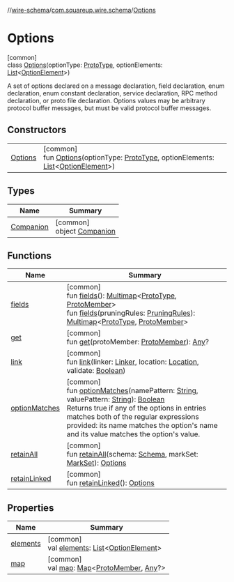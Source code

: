 //[wire-schema](../../../index.md)/[com.squareup.wire.schema](../index.md)/[Options](index.md)

# Options

[common]\
class [Options](index.md)(optionType: [ProtoType](../-proto-type/index.md), optionElements: [List](https://kotlinlang.org/api/latest/jvm/stdlib/kotlin.collections/-list/index.html)&lt;[OptionElement](../../com.squareup.wire.schema.internal.parser/-option-element/index.md)&gt;)

A set of options declared on a message declaration, field declaration, enum declaration, enum constant declaration, service declaration, RPC method declaration, or proto file declaration. Options values may be arbitrary protocol buffer messages, but must be valid protocol buffer messages.

## Constructors

| | |
|---|---|
| [Options](-options.md) | [common]<br>fun [Options](-options.md)(optionType: [ProtoType](../-proto-type/index.md), optionElements: [List](https://kotlinlang.org/api/latest/jvm/stdlib/kotlin.collections/-list/index.html)&lt;[OptionElement](../../com.squareup.wire.schema.internal.parser/-option-element/index.md)&gt;) |

## Types

| Name | Summary |
|---|---|
| [Companion](-companion/index.md) | [common]<br>object [Companion](-companion/index.md) |

## Functions

| Name | Summary |
|---|---|
| [fields](fields.md) | [common]<br>fun [fields](fields.md)(): [Multimap](../-multimap/index.md)&lt;[ProtoType](../-proto-type/index.md), [ProtoMember](../-proto-member/index.md)&gt;<br>fun [fields](fields.md)(pruningRules: [PruningRules](../-pruning-rules/index.md)): [Multimap](../-multimap/index.md)&lt;[ProtoType](../-proto-type/index.md), [ProtoMember](../-proto-member/index.md)&gt; |
| [get](get.md) | [common]<br>fun [get](get.md)(protoMember: [ProtoMember](../-proto-member/index.md)): [Any](https://kotlinlang.org/api/latest/jvm/stdlib/kotlin/-any/index.html)? |
| [link](link.md) | [common]<br>fun [link](link.md)(linker: [Linker](../-linker/index.md), location: [Location](../-location/index.md), validate: [Boolean](https://kotlinlang.org/api/latest/jvm/stdlib/kotlin/-boolean/index.html)) |
| [optionMatches](option-matches.md) | [common]<br>fun [optionMatches](option-matches.md)(namePattern: [String](https://kotlinlang.org/api/latest/jvm/stdlib/kotlin/-string/index.html), valuePattern: [String](https://kotlinlang.org/api/latest/jvm/stdlib/kotlin/-string/index.html)): [Boolean](https://kotlinlang.org/api/latest/jvm/stdlib/kotlin/-boolean/index.html)<br>Returns true if any of the options in entries matches both of the regular expressions provided: its name matches the option's name and its value matches the option's value. |
| [retainAll](retain-all.md) | [common]<br>fun [retainAll](retain-all.md)(schema: [Schema](../-schema/index.md), markSet: [MarkSet](../-mark-set/index.md)): [Options](index.md) |
| [retainLinked](retain-linked.md) | [common]<br>fun [retainLinked](retain-linked.md)(): [Options](index.md) |

## Properties

| Name | Summary |
|---|---|
| [elements](elements.md) | [common]<br>val [elements](elements.md): [List](https://kotlinlang.org/api/latest/jvm/stdlib/kotlin.collections/-list/index.html)&lt;[OptionElement](../../com.squareup.wire.schema.internal.parser/-option-element/index.md)&gt; |
| [map](map.md) | [common]<br>val [map](map.md): [Map](https://kotlinlang.org/api/latest/jvm/stdlib/kotlin.collections/-map/index.html)&lt;[ProtoMember](../-proto-member/index.md), [Any](https://kotlinlang.org/api/latest/jvm/stdlib/kotlin/-any/index.html)?&gt; |
